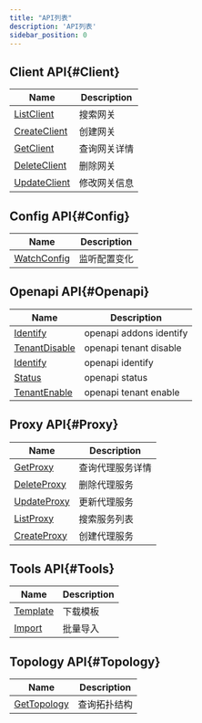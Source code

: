 ```yaml
---
title: "API列表"
description: 'API列表'
sidebar_position: 0
---
```





## Client API{#Client}

| Name |  Description | 
| ---- |  ----------- | 
| [ListClient](./method_ListClient.md)|  搜索网关 |
| [CreateClient](./method_CreateClient.md)|  创建网关 |
| [GetClient](./method_GetClient.md)|  查询网关详情 |
| [DeleteClient](./method_DeleteClient.md)|  删除网关 |
| [UpdateClient](./method_UpdateClient.md)|  修改网关信息 |


## Config API{#Config}

| Name |  Description | 
| ---- |  ----------- | 
| [WatchConfig](./method_WatchConfig.md)|  监听配置变化 |


## Openapi API{#Openapi}

| Name |  Description | 
| ---- |  ----------- | 
| [Identify](./method_Identify.md)|  openapi addons identify |
| [TenantDisable](./method_TenantDisable.md)|  openapi tenant disable |
| [Identify](./method_Identify.md)|  openapi identify |
| [Status](./method_Status.md)|  openapi status |
| [TenantEnable](./method_TenantEnable.md)|  openapi tenant enable |



## Proxy API{#Proxy}

| Name |  Description | 
| ---- |  ----------- | 
| [GetProxy](./method_GetProxy.md)|  查询代理服务详情 |
| [DeleteProxy](./method_DeleteProxy.md)|  删除代理服务 |
| [UpdateProxy](./method_UpdateProxy.md)|  更新代理服务 |
| [ListProxy](./method_ListProxy.md)|  搜索服务列表 |
| [CreateProxy](./method_CreateProxy.md)|  创建代理服务 |


## Tools API{#Tools}

| Name |  Description | 
| ---- |  ----------- | 
| [Template](./method_Template.md)|  下载模板 |
| [Import](./method_Import.md)|  批量导入 |


## Topology API{#Topology}

| Name |  Description | 
| ---- |  ----------- | 
| [GetTopology](./method_GetTopology.md)|  查询拓扑结构 |
